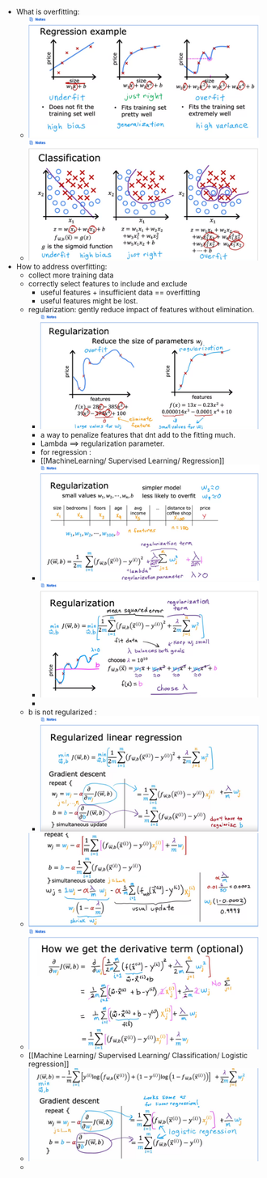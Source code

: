 - What is overfitting:
	- ![image.png](../assets/image_1674853161661_0.png)
	- ![image.png](../assets/image_1674853307283_0.png)
- How to address overfitting:
	- collect more training data
	- correctly select features to include and exclude
		- useful features + insufficient data == overfitting
		- useful features might be lost.
	- regularization:  gently reduce impact of features without elimination.
		- ![image.png](../assets/image_1674856855027_0.png)
		- a way to penalize features that dnt add to the fitting much.
		- Lambda ==> regularization parameter.
		- for regression :
		- [[MachineLearning/ Supervised Learning/ Regression]]
		- ![image.png](../assets/image_1674858951106_0.png)
		- ![image.png](../assets/image_1674859054549_0.png)
		-
	- b is not regularized :
		- ![image.png](../assets/image_1674860566143_0.png)
	- ![image.png](../assets/image_1674861084028_0.png)
	- ![image.png](../assets/image_1674861294573_0.png)
	- [[Machine Learning/ Supervised Learning/ Classification/ Logistic regression]]
	- ![image.png](../assets/image_1674861579094_0.png)
	-